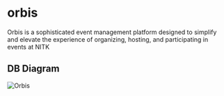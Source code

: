 # orbis
Orbis is a sophisticated event management platform designed to simplify and elevate the experience of organizing, hosting, and participating in events at NITK

## DB Diagram
![Orbis](https://github.com/user-attachments/assets/01384f1f-7fca-4ac9-9cc8-1f2c73f78cb2)
